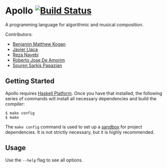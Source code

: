 Apollo [![Build Status](https://travis-ci.org/apollo-lang/apollo.svg?branch=master)](https://travis-ci.org/apollo-lang/apollo)
======

A programming language for algorithmic and musical composition.

Contributors:

 * [Benjamin Matthew Kogan](https://github.com/benkogan)
 * [Javier Llaca](https://github.com/javierllaca)
 * [Reza Nayebi](https://github.com/rezanayebi)
 * [Roberto Jose De Amorim](https://github.com/rjamorim)
 * [Souren Sarkis Papazian](https://github.com/SourenP)

Getting Started
---------------

Apollo requires [Haskell Platform][]. Once you have that installed, the
following series of commands will install all necessary dependencies and build
the compiler:

~~~~~~~~~~~~~~~~~~~~~~~~~~~~~~~~~~~~~~~~~~~~~~~~~~~~~~~~~~~~~~~~~~~~~~~~~~~~~~
$ make config
$ make
~~~~~~~~~~~~~~~~~~~~~~~~~~~~~~~~~~~~~~~~~~~~~~~~~~~~~~~~~~~~~~~~~~~~~~~~~~~~~~

The `make config` command is used to set up a [sandbox][] for project
dependencies. It is not strictly necessary, but it is highly recommended.

[haskell platform]: https://www.haskell.org/platform
[sandbox]: https://www.haskell.org/cabal/users-guide/installing-packages.html#developing-with-sandboxes

Usage
-----

Use the `--help` flag to see all options.


